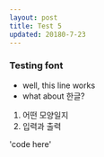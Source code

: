 ```yaml
---
layout: post
title: Test 5
updated: 20180-7-23
---
```


### Testing font

- well, this line works
- what about 한글?

1. 어떤 모양일지
2. 입력과 출력

'code here'